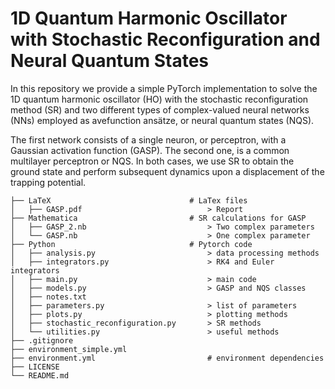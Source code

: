 # 1D Quantum Harmonic Oscillator with Stochastic Reconfiguration and Neural Quantum States

In this repository we provide a simple PyTorch implementation to solve the 1D quantum harmonic oscillator (HO) with the stochastic reconfiguration method (SR) and two different types of complex-valued neural networks (NNs) employed as avefunction ansätze, or neural quantum states (NQS).

The first network consists of a single neuron, or perceptron, with a Gaussian activation function (GASP).
The second one, is a common multilayer perceptron or NQS.
In both cases, we use SR to obtain the ground state and perform subsequent dynamics upon a displacement of the trapping potential.

```
├── LaTeX                               # LaTex files
│   ├── GASP.pdf                            > Report
├── Mathematica                         # SR calculations for GASP
│   ├── GASP_2.nb                           > Two complex parameters
│   └── GASP.nb                             > One complex parameter
├── Python                              # Pytorch code
│   ├── analysis.py                         > data processing methods
│   ├── integrators.py                      > RK4 and Euler integrators
│   ├── main.py                             > main code
│   ├── models.py                           > GASP and NQS classes
│   ├── notes.txt                           
│   ├── parameters.py                       > list of parameters
│   ├── plots.py                            > plotting methods
│   ├── stochastic_reconfiguration.py       > SR methods
│   └── utilities.py                        > useful methods
├── .gitignore
├── environment_simple.yml
├── environment.yml                         # environment dependencies
├── LICENSE
└── README.md
```